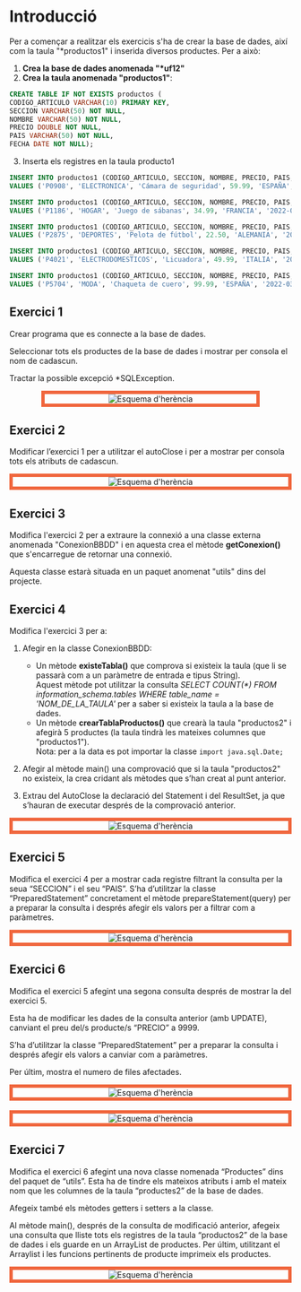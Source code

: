 # Introducció

Per a començar a realitzar els exercicis s'ha de crear la base de dades, així com la taula "\*productos1" i inserida diversos productes. Per a això:

1. **Crea la base de dades anomenada "\*uf12"**
2. **Crea la taula anomenada "productos1"**:

```sql
CREATE TABLE IF NOT EXISTS productos ( 
CODIGO_ARTICULO VARCHAR(10) PRIMARY KEY, 
SECCION VARCHAR(50) NOT NULL, 
NOMBRE VARCHAR(50) NOT NULL, 
PRECIO DOUBLE NOT NULL, 
PAIS VARCHAR(50) NOT NULL, 
FECHA DATE NOT NULL); 
```

3. Inserta els registres en la taula producto1

```sql
INSERT INTO productos1 (CODIGO_ARTICULO, SECCION, NOMBRE, PRECIO, PAIS, FECHA)  
VALUES ('P0908', 'ELECTRONICA', 'Cámara de seguridad', 59.99, 'ESPAÑA', '2022-03-01'); 
```

```sql
INSERT INTO productos1 (CODIGO_ARTICULO, SECCION, NOMBRE, PRECIO, PAIS, FECHA)  
VALUES ('P1186', 'HOGAR', 'Juego de sábanas', 34.99, 'FRANCIA', '2022-02-27');
```

```sql
INSERT INTO productos1 (CODIGO_ARTICULO, SECCION, NOMBRE, PRECIO, PAIS, FECHA)  
VALUES ('P2875', 'DEPORTES', 'Pelota de fútbol', 22.50, 'ALEMANIA', '2022-03-15');
```

```sql
INSERT INTO productos1 (CODIGO_ARTICULO, SECCION, NOMBRE, PRECIO, PAIS, FECHA)
VALUES ('P4021', 'ELECTRODOMESTICOS', 'Licuadora', 49.99, 'ITALIA', '2022-03-05');
```

```sql
INSERT INTO productos1 (CODIGO_ARTICULO, SECCION, NOMBRE, PRECIO, PAIS, FECHA) 
VALUES ('P5704', 'MODA', 'Chaqueta de cuero', 99.99, 'ESPAÑA', '2022-03-12');
```

## Exercici 1

Crear programa que es connecte a la base de dades.

Seleccionar tots els productes de la base de dades i mostrar per consola el nom de cadascun.

Tractar la possible excepció *SQLException.

<div style="border: 6px solid rgb(240, 102, 61); max-width: 75%; margin: 0 auto; text-align: center;">
    <img src="/uf12/exercici1.png" style="max-width: 100%; height: auto; margin: 0;" alt="Esquema d'herència">
</div>

## Exercici 2

Modificar l’exercici 1 per a utilitzar el autoClose i per a mostrar per consola tots els atributs de cadascun.

<div style="border: 6px solid rgb(240, 102, 61); max-width: 100%; margin: 0 auto; text-align: center;">
    <img src="/uf12/exercici2.png" style="max-width: 100%; height: auto; margin: 0;" alt="Esquema d'herència">
</div>

## Exercici 3

Modifica l'exercici 2 per a extraure la connexió a una classe externa anomenada "ConexionBBDD" i en aquesta crea el mètode **getConexion()** que s'encarregue de retornar una connexió.

Aquesta classe estarà situada en un paquet anomenat "utils" dins del projecte.

## Exercici 4

Modifica l'exercici 3 per a:

1. Afegir en la classe ConexionBBDD:
   - Un mètode **existeTabla()** que comprova si existeix la taula (que li se passarà com a un paràmetre de entrada e tipus String).  
    Aquest mètode pot utilitzar la consulta *SELECT COUNT(\*) FROM information_schema.tables WHERE table_name = 'NOM_DE_LA_TAULA'* per a saber si existeix la taula a la base de dades.
   - Un mètode **crearTablaProductos()** que crearà la taula "productos2" i afegirà 5 productes (la taula tindrà les mateixes columnes que "productos1").  
    Nota: per a la data es pot importar la classe `import java.sql.Date;`

2. Afegir al mètode main() una comprovació que si la taula "productos2" no existeix, la crea cridant als mètodes que s’han creat al punt anterior.
3. Extrau del AutoClose la declaració del Statement i del ResultSet, ja que s’hauran de executar després de la comprovació anterior.

<div style="border: 6px solid rgb(240, 102, 61); max-width: 100%; margin: 0 auto; text-align: center;">
    <img src="/uf12/exercici4.png" style="max-width: 100%; height: auto; margin: 0;" alt="Esquema d'herència">
</div>

## Exercici 5

Modifica el exercici 4 per a mostrar cada registre filtrant la consulta per la seua “SECCION” i el seu “PAIS”. S’ha d’utilitzar la classe “PreparedStatement” concretament el mètode prepareStatement(query) per a preparar la consulta i després afegir els valors per a filtrar com a paràmetres.

<div style="border: 6px solid rgb(240, 102, 61); max-width: 100%; margin: 0 auto; text-align: center;">
    <img src="/uf12/exercici5.png" style="max-width: 100%; height: auto; margin: 0;" alt="Esquema d'herència">
</div>

## Exercici 6

Modifica el exercici 5 afegint una segona consulta després de mostrar la del exercici 5.

Esta ha de modificar les dades de la consulta anterior (amb UPDATE), canviant el preu del/s producte/s “PRECIO” a 9999.

S’ha d’utilitzar la classe “PreparedStatement” per a preparar la consulta i després afegir els valors a canviar com a paràmetres.

Per últim, mostra el numero de files afectades.

<div style="border: 6px solid rgb(240, 102, 61); max-width: 100%; margin: 0 auto; text-align: center;">
    <img src="/uf12/exercici6_1.png" style="max-width: 100%; height: auto; margin: 0;" alt="Esquema d'herència">
</div>
 
<div style="border: 6px solid rgb(240, 102, 61); max-width: 100%; margin: 0 auto; text-align: center;">
    <img src="/uf12/exercici6_2.png" style="max-width: 100%; height: auto; margin: 0;" alt="Esquema d'herència">
</div>

## Exercici 7

Modifica el exercici 6 afegint una nova classe nomenada “Productes” dins del paquet de “utils”. Esta ha de tindre els mateixos atributs i amb el mateix nom que les columnes de la taula “productes2” de la base de dades.

Afegeix també els mètodes getters i setters a la classe.

Al mètode main(), després de la consulta de modificació anterior, afegeix una consulta que lliste tots els registres de la taula “productos2” de la base de dades i  els guarde en un ArrayList de productes. Per últim, utilitzant el Arraylist i les funcions pertinents de producte imprimeix els productes.

<div style="border: 6px solid rgb(240, 102, 61); max-width: 100%; margin: 0 auto; text-align: center;">
    <img src="/uf12/exercici7.png" style="max-width: 100%; height: auto; margin: 0;" alt="Esquema d'herència">
</div>